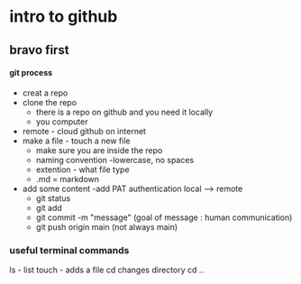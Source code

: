 # intro to github

## bravo first

#### git process
- creat a repo
- clone the repo
  - there is a repo on github and you need it locally
  - you computer
- remote - cloud github on internet
- make a file - touch a new file
  - make sure you are inside the repo
  - naming convention -lowercase, no spaces
  - extention - what file type
  - .md = markdown
- add some content
-add PAT authentication
local --> remote
  - git status
  - git add
  - git commit -m "message" (goal of message : human communication)
  - git push origin main (not always main)

### useful terminal commands

ls - list
touch - adds a file
cd <name> changes directory
cd .. 
